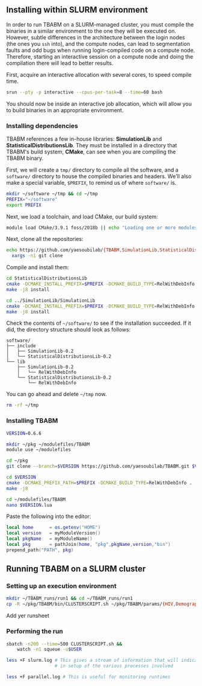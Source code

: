 ## Installing within SLURM environment

In order to run TBABM on a SLURM-managed cluster, you must compile the binaries in a similar environment to the one they will be executed on. However, subtle differences in the architecture between the login nodes (the ones you `ssh` into), and the compute nodes, can lead to segmentation faults and odd bugs when running login-compiled code on a compute node. Therefore, starting an interactive session on a compute node and doing the compilation there will lead to better results.

First, acquire an interactive allocation with several cores, to speed compile time.

```bash
srun --pty -p interactive --cpus-per-task=8 --time=60 bash
```

You should now be inside an interactive job allocation, which will allow you to build binaries in an appropriate environment.

### Installing dependencies

TBABM references a few in-house libraries: **SimulationLib** and **StatisticalDistributionsLib**. They must be installed in a directory that TBABM's build system, **CMake**, can see when you are compiling the TBABM binary.

First, we will create a `tmp/` directory to compile all the software, and a `software/` directory to house the compiled binaries and headers. We'll also make a special variable, `$PREFIX`, to remind us of where `software/` is.

```bash
mkdir ~/software ~/tmp && cd ~/tmp
PREFIX="~/software"
export PREFIX
```

Next, we load a toolchain, and load CMake, our build system:

```bash
module load CMake/3.9.1 foss/2018b || echo "Loading one or more modules failed!"
```

Next, clone all the repositories:

```bash
echo https://github.com/yaesoubilab/{TBABM,SimulationLib,StatisticalDistributionsLib}.git |
  xargs -n1 git clone
```

Compile and install them:

```bash
cd StatisticalDistributionsLib
cmake -DCMAKE_INSTALL_PREFIX=$PREFIX -DCMAKE_BUILD_TYPE=RelWithDebInfo .
make -j8 install

cd ../SimulationLib/SimulationLib
cmake -DCMAKE_INSTALL_PREFIX=$PREFIX -DCMAKE_BUILD_TYPE=RelWithDebInfo .
make -j8 install
```

Check the contents of `~/software/` to see if the installation succeeded. If it did, the directory structure should look as follows:

```
software/
├── include
│   ├── SimulationLib-0.2
│   └── StatisticalDistributionsLib-0.2
└── lib
    ├── SimulationLib-0.2
    │   └── RelWithDebInfo
    └── StatisticalDistributionsLib-0.2
        └── RelWithDebInfo
```

You can go ahead and delete `~/tmp` now.

```bash
rm -rf ~/tmp
```

### Installing TBABM

```bash
VERSION=0.6.6

mkdir ~/pkg ~/modulefiles/TBABM
module use ~/modulefiles

cd ~/pkg
git clone --branch=$VERSION https://github.com/yaesoubilab/TBABM.git $VERSION/

cd $VERSION
cmake -DCMAKE_PREFIX_PATH=$PREFIX -DCMAKE_BUILD_TYPE=RelWithDebInfo .
make -j8

cd ~/modulefiles/TBABM
nano $VERSION.lua
```

Paste the following into the editor:

```lua
local home      = os.getenv("HOME")
local version   = myModuleVersion()
local pkgName   = myModuleName()
local pkg       = pathJoin(home, "pkg",pkgName,version,"bin")
prepend_path("PATH", pkg)
```

## Running TBABM on a SLURM cluster

### Setting up an execution environment

```bash
mkdir ~/TBABM_runs/run1 && cd ~/TBABM_runs/run1
cp -R ~/pkg/TBABM/bin/CLUSTERSCRIPT.sh ~/pkg/TBABM/params/{HIV,Demographic}/ .
```

Add yer runsheet

### Performing the run

```bash
sbatch -n200 --time=500 CLUSTERSCRIPT.sh &&
	watch -n1 squeue -u$USER

less +F slurm.log # This gives a stream of information that will indicate errors
				  # in setup of the various processes involved

less +F parallel.log # This is useful for monitoring runtimes

```

